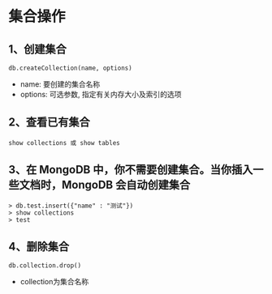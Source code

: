 # 集合操作

## 1、创建集合

    db.createCollection(name, options)

- name: 要创建的集合名称
- options: 可选参数, 指定有关内存大小及索引的选项

## 2、查看已有集合

    show collections 或 show tables

## 3、在 MongoDB 中，你不需要创建集合。当你插入一些文档时，MongoDB 会自动创建集合

    > db.test.insert({"name" : "测试"})
    > show collections
    > test

## 4、删除集合

    db.collection.drop()

- collection为集合名称
